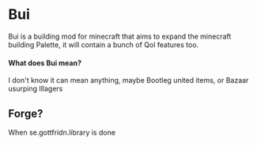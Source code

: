 # Bui
Bui is a building mod for minecraft that aims to expand the minecraft building Palette,
it will contain a bunch of Qol features too.
#### What does Bui mean?
I don't know it can mean anything, maybe Bootleg united items, or Bazaar usurping Illagers
## Forge?
When se.gottfridn.library is done
